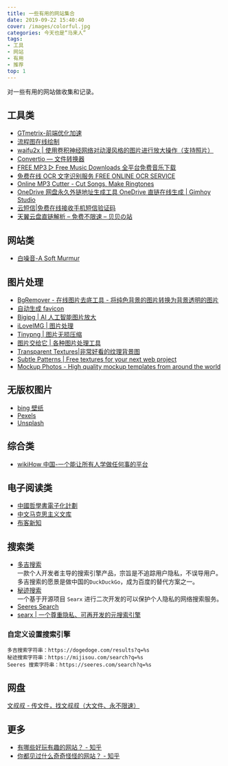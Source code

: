 ```yaml
---
title: 一些有用的网站集合
date: 2019-09-22 15:40:40
cover: /images/colorful.jpg
categories: 今天也是“马来人”
tags:
- 工具
- 网站
- 有用
- 推荐
top: 1
---
```


对一些有用的网站做收集和记录。

## 工具类
- [GTmetrix-前端优化加速](https://gtmetrix.com)
- [流程图在线绘制](https://www.draw.io/)
- [waifu2x | 使用卷积神经网络对动漫风格的图片进行放大操作（支持照片）](http://waifu2x.udp.jp/index.zh-CN.html)
- [Convertio — 文件转换器](https://convertio.co/zh/)
- [FREE MP3 ▷ Free Music Downloads 全平台免费音乐下载](http://tool.liumingye.cn/music/)
- [免费在线 OCR 文字识别服务 FREE ONLINE OCR SERVICE](http://www.gkocr.com/web/index.html)
- [Online MP3 Cutter - Cut Songs, Make Ringtones](https://mp3cut.net/)
- [OneDrive 网盘永久外链地址生成工具 OneDrive 直链在线生成 | Gimhoy Studio](https://onedrive.gimhoy.com/)
- [云短信|免费在线接收手机短信验证码](https://yunduanxin.net/)
- [天翼云盘直链解析 – 免费不限速 – 贝贝の站](https://xbeibeix.com/cloud189/)

## 网站类
- [白噪音-A Soft Murmur](https://asoftmurmur.com/)

## 图片处理
- [BgRemover - 在线图片去底工具 - 将纯色背景的图片转换为背景透明的图片](http://www.aigei.com/bgremover/)
- [自动生成 favicon](https://www.favicon-generator.org/)
- [Bigipg | AI 人工智能图片放大](https://bigjpg.com/)
- [iLoveIMG | 图片处理](https://www.iloveimg.com/zh-cn/watermark-image)
- [Tinypng | 图片无损压缩](https://tinypng.com/)
- [图片交给它 | 各种图片处理工具](https://guozh.net/picture-tools/)
- [Transparent Textures|非常好看的纹理背景图](https://www.transparenttextures.com/)
- [Subtle Patterns | Free textures for your next web project](https://www.toptal.com/designers/subtlepatterns/)
- [Mockup Photos - High quality mockup templates from around the world](https://mockup.photos/)

## 无版权图片
- [bing 壁纸](https://bing.ioliu.cn/)
- [Pexels](https://www.pexels.com/)
- [Unsplash](https://unsplash.com/)

## 综合类
- [wikiHow 中国-一个能让所有人学做任何事的平台](https://zh.wikihow.com/)

## 电子阅读类
- [中國哲學書電子化計劃](https://ctext.org/zh)  
- [中文马克思主义文库](https://www.marxists.org/chinese/index.html)
- [布客新知](http://it-ebooks.flygon.net/)

## 搜索类
- [多吉搜索](https://dogedoge.com)  
    一款个人开发者主导的搜索引擎产品，宗旨是不追踪用户隐私，不误导用户。多吉搜索的愿景是做中国的`DuckDuckGo`，成为百度的替代方案之一。
- [秘迹搜索](https://mijisou.com/)  
    一个基于开源项目 `Searx` 进行二次开发的可以保护个人隐私的网络搜索服务。
- [Seeres Search](https://seeres.com)   
- [searx | 一个尊重隐私、可再开发的元搜索引擎](https://search.snopyta.org/)   
### 自定义设置搜索引擎
```plain
多吉搜索字符串：https://dogedoge.com/results?q=%s
秘迹搜索字符串：https://mijisou.com/search?q=%s
Seeres 搜索字符串：https://seeres.com/search?q=%s
```
## 网盘
[文叔叔 - 传文件，找文叔叔（大文件、永不限速）](https://www.wenshushu.cn/drive/)

## 更多
- [有哪些好玩有趣的网站？ - 知乎](https://www.zhihu.com/question/31127495)
- [你都见过什么奇奇怪怪的网站？ - 知乎](https://www.zhihu.com/question/354444082)